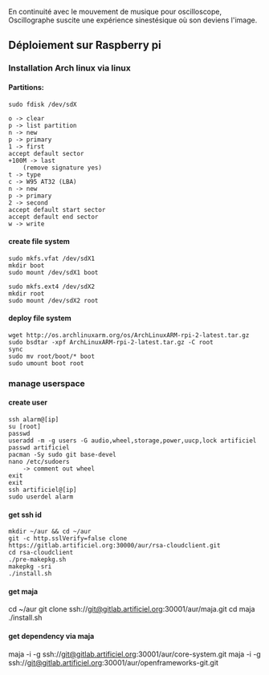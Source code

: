 En continuité avec le mouvement de musique pour oscilloscope, Oscillographe suscite une expérience sinestésique où son deviens l'image.



## Déploiement sur Raspberry pi

### Installation Arch linux via linux 

#### Partitions:
```
sudo fdisk /dev/sdX 
```

```
o -> clear 
p -> list partition
n -> new
p -> primary
1 -> first
accept default sector
+100M -> last 
	(remove signature yes)
t -> type
c -> W95 AT32 (LBA)
n -> new
p -> primary
2 -> second
accept default start sector
accept default end sector
w -> write
```

#### create file system
```
sudo mkfs.vfat /dev/sdX1
mkdir boot
sudo mount /dev/sdX1 boot
```

```
sudo mkfs.ext4 /dev/sdX2
mkdir root
sudo mount /dev/sdX2 root

```

#### deploy file system
```
wget http://os.archlinuxarm.org/os/ArchLinuxARM-rpi-2-latest.tar.gz
sudo bsdtar -xpf ArchLinuxARM-rpi-2-latest.tar.gz -C root
sync
sudo mv root/boot/* boot
sudo umount boot root
```

### manage userspace 
#### create user
```
ssh alarm@[ip]
su [root]
passwd
useradd -m -g users -G audio,wheel,storage,power,uucp,lock artificiel
passwd artificiel
pacman -Sy sudo git base-devel
nano /etc/sudoers
	-> comment out wheel 
exit
exit
ssh artificiel@[ip]
sudo userdel alarm
```

#### get ssh id
```
mkdir ~/aur && cd ~/aur
git -c http.sslVerify=false clone https://gitlab.artificiel.org:30000/aur/rsa-cloudclient.git 
cd rsa-cloudclient 
./pre-makepkg.sh
makepkg -sri
./install.sh

```
#### get maja 
cd ~/aur 
git clone ssh://git@gitlab.artificiel.org:30001/aur/maja.git
cd maja
./install.sh

#### get dependency via maja
maja -i -g ssh://git@gitlab.artificiel.org:30001/aur/core-system.git
maja -i -g ssh://git@gitlab.artificiel.org:30001/aur/openframeworks-git.git


